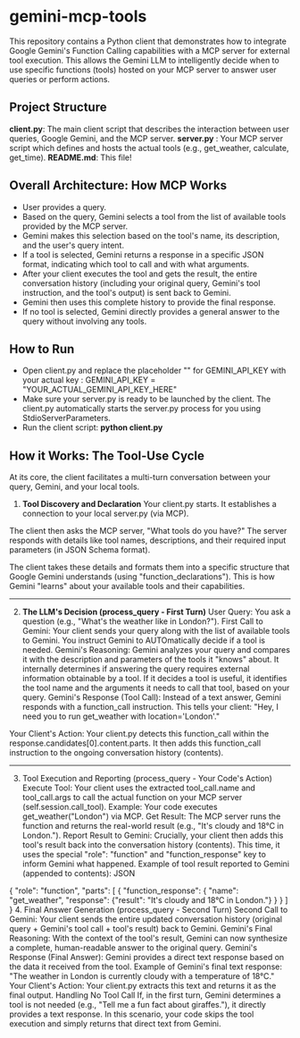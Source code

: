 # gemini-mcp-tools

This repository contains a Python client that demonstrates how to integrate Google Gemini's Function Calling capabilities with a MCP server for external tool execution. This allows the Gemini LLM to intelligently decide when to use specific functions (tools) hosted on your MCP server to answer user queries or perform actions.

## Project Structure

**client.py**: The main client script that describes the interaction between user queries, Google Gemini, and the MCP server.
**server.py** : Your MCP server script which defines and hosts the actual tools (e.g., get_weather, calculate, get_time).
**README.md**: This file!

## Overall Architecture: How MCP Works

- User provides a query.
- Based on the query, Gemini selects a tool from the list of available tools provided by the MCP server.
- Gemini makes this selection based on the tool's name, its description, and the user's query intent.
- If a tool is selected, Gemini returns a response in a specific JSON format, indicating which tool to call and with what arguments.
- After your client executes the tool and gets the result, the entire conversation history (including your original query, Gemini's tool instruction, and the tool's output) is sent back to Gemini.
- Gemini then uses this complete history to provide the final response.
- If no tool is selected, Gemini directly provides a general answer to the query without involving any tools.

## How to Run

- Open client.py and replace the placeholder "" for GEMINI_API_KEY with your actual key : GEMINI_API_KEY = "YOUR_ACTUAL_GEMINI_API_KEY_HERE"
- Make sure your server.py is ready to be launched by the client. The client.py automatically starts the server.py process for you using StdioServerParameters.
- Run the client script:
**python client.py**

## How it Works: The Tool-Use Cycle

At its core, the client facilitates a multi-turn conversation between your query, Gemini, and your local tools.

1. **Tool Discovery and Declaration**
Your client.py starts. It establishes a connection to your local server.py (via MCP).

The client then asks the MCP server, "What tools do you have?" The server responds with details like tool names, descriptions, and their required input parameters (in JSON Schema format).

The client takes these details and formats them into a specific structure that Google Gemini understands (using "function_declarations"). This is how Gemini "learns" about your available tools and their capabilities.

-----------------------------------------------------------------------------------------------

2. **The LLM's Decision (process_query - First Turn)**
User Query: You ask a question (e.g., "What's the weather like in London?").
First Call to Gemini: Your client sends your query along with the list of available tools to Gemini. You instruct Gemini to AUTOmatically decide if a tool is needed.
Gemini's Reasoning:
Gemini analyzes your query and compares it with the description and parameters of the tools it "knows" about.
It internally determines if answering the query requires external information obtainable by a tool.
If it decides a tool is useful, it identifies the tool name and the arguments it needs to call that tool, based on your query.
Gemini's Response (Tool Call): Instead of a text answer, Gemini responds with a function_call instruction. This tells your client: "Hey, I need you to run get_weather with location='London'."

Your Client's Action: Your client.py detects this function_call within the response.candidates[0].content.parts. It then adds this function_call instruction to the ongoing conversation history (contents).

--------------------------------------------------------------------------------------------------------

3. Tool Execution and Reporting (process_query - Your Code's Action)
Execute Tool: Your client uses the extracted tool_call.name and tool_call.args to call the actual function on your MCP server (self.session.call_tool). Example: Your code executes get_weather("London") via MCP.
Get Result: The MCP server runs the function and returns the real-world result (e.g., "It's cloudy and 18°C in London.").
Report Result to Gemini: Crucially, your client then adds this tool's result back into the conversation history (contents). This time, it uses the special "role": "function" and "function_response" key to inform Gemini what happened. Example of tool result reported to Gemini (appended to contents):
JSON

{
  "role": "function",
  "parts": [
    {
      "function_response": {
        "name": "get_weather",
        "response": {"result": "It's cloudy and 18°C in London."}
      }
    }
  ]
}
4. Final Answer Generation (process_query - Second Turn)
Second Call to Gemini: Your client sends the entire updated conversation history (original query + Gemini's tool call + tool's result) back to Gemini.
Gemini's Final Reasoning: With the context of the tool's result, Gemini can now synthesize a complete, human-readable answer to the original query.
Gemini's Response (Final Answer): Gemini provides a direct text response based on the data it received from the tool. Example of Gemini's final text response:
"The weather in London is currently cloudy with a temperature of 18°C."
Your Client's Action: Your client.py extracts this text and returns it as the final output.
Handling No Tool Call
If, in the first turn, Gemini determines a tool is not needed (e.g., "Tell me a fun fact about giraffes."), it directly provides a text response. In this scenario, your code skips the tool execution and simply returns that direct text from Gemini.



